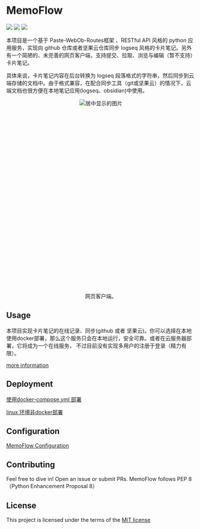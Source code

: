 # MemoFlow
<p align="left">
    <img src='https://img.shields.io/badge/language-python3.9-green'>
    <img src='https://img.shields.io/badge/Docker-Yes-brightgreen'>
    <img src='https://img.shields.io/badge/OpenStack-Architecture-orange'>
</p>
本项目是一个基于 Paste-WebOb-Routes框架 、RESTful API 风格的 python 应用服务，实现向 github 仓库或者坚果云仓库同步 logseq 风格的卡片笔记。另外有一个简陋的、未完善的网页客户端，支持提交、拉取、浏览与编辑（暂不支持）卡片笔记。

具体来说，卡片笔记内容在后台转换为 logseq 段落格式的字符串，然后同步到云端存储的文档中。由于格式兼容，在配合同步工具（git或坚果云）的情况下，云端文档也很方便在本地笔记应用(logseq、obsidian)中使用。

<div style="text-align: center; height: 500px; margin: auto;">
  <img src="https://qyzhizi.cn/img/202307202132935.png" alt="居中显示的图片">
</div>
<div style="text-align: center;">
  <p>网页客户端。</p>
</div>

## Usage
本项目实现卡片笔记的在线记录、同步(github 或者 坚果云)。你可以选择在本地使用docker部署，那么这个服务只会在本地运行，安全可靠。或者在云服务器部署，它将成为一个在线服务，
不过目前没有实现多用户的注册于登录（精力有限）。

[more information](./docs/usage.md)

## Deployment
[使用docker-compose.yml 部署](./docs/docker_deployment_approach.md)

[linux 环境非docker部署](./docs/linux_deployment_approach.md)

## Configuration
[MemoFlow Configuration](./docs/memoflow_configuration.md)


## Contributing
Feel free to dive in! Open an issue or submit PRs.
MemoFlow follows PEP 8（Python Enhancement Proposal 8）

## License
This project is licensed under the terms of the [MIT license](./LICENSE)
